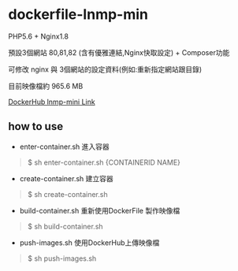 # dockerfile-lnmp-min

PHP5.6 + Nginx1.8

預設3個網站 80,81,82 (含有優雅連結,Nginx快取設定) + Composer功能

可修改 nginx 與 3個網站的設定資料(例如:重新指定網站跟目錄)

目前映像檔約 965.6 MB

[DockerHub lnmp-mini Link](https://hub.docker.com/r/imagine10255/lnmp-mini/)


## how to use

- enter-container.sh 進入容器

> $ sh enter-container.sh {CONTAINERID NAME}

- create-container.sh 建立容器

> $ sh create-container.sh

- build-container.sh 重新使用DockerFile 製作映像檔

> $ sh build-container.sh

- push-images.sh 使用DockerHub上傳映像檔

> $ sh push-images.sh
